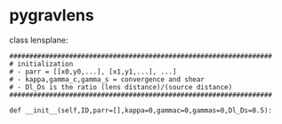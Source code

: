 # pygravlens

class lensplane:

    ##################################################################
    # initialization
    # - parr = [[x0,y0,...], [x1,y1,...], ...]
    # - kappa,gamma_c,gamma_s = convergence and shear
    # - Dl_Ds is the ratio (lens distance)/(source distance)
    ##################################################################

    def __init__(self,ID,parr=[],kappa=0,gammac=0,gammas=0,Dl_Ds=0.5):
